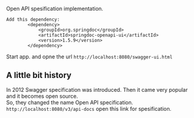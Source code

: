 Open API spesification implementation.
```
Add this dependency:
		<dependency>
			<groupId>org.springdoc</groupId>
			<artifactId>springdoc-openapi-ui</artifactId>
			<version>1.5.9</version>
		</dependency>
```

Start app. and opne the url `http://localhost:8080/swagger-ui.html`

## A little bit history
In 2012 Swagger specification was introduced. Then it came very popular and it becomes open source.<br>
So, they changed the name Open API specification.<br>
`http://localhost:8080/v3/api-docs` open this link for spesification.
